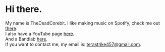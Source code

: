# Hi there.
My name is TheDeadCorebit. I like making music on Spotify, check me out 
[there](https://open.spotify.com/artist/7tyQjEqh9a8eSsVR9TbgaE?si=wX2Ybt0YRfaNrb-9Hqs2cQ).<br>
I also have a YouTube page [here](https://www.youtube.com/channel/UCXqR1SXZINkt-jN-IG28ESQ).<br>
And a Bandlab [here](https://www.bandlab.com/korbyte).<br>
If you want to contact me, my email is: [terastrike457@gmail.com](mailto:terastrike457@gmail.com).
